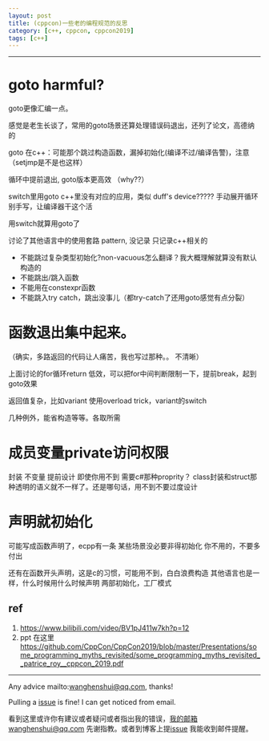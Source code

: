 ```yaml
---
layout: post
title: (cppcon)一些老的编程规范的反思
category: [c++, cppcon, cppcon2019]
tags: [c++]
---
```

  

---



# goto harmful?

goto更像汇编一点。

感觉是老生长谈了，常用的goto场景还算处理错误码退出，还列了论文，高德纳的

goto 在c++：可能那个跳过构造函数，漏掉初始化(编译不过/编译告警)，注意（setjmp是不是也这样）

循环中提前退出, goto版本更高效 （why??）

switch里用goto c++里没有对应的应用，类似 duff's device????? 手动展开循环
别手写，让编译器干这个活

用switch就算用goto了

讨论了其他语言中的使用套路 pattern, 没记录 只记录c++相关的

- 不能跳过复杂类型初始化?non-vacuous怎么翻译？我大概理解就算没有默认构造的
- 不能跳出/跳入函数
- 不能用在constexpr函数
- 不能跳入try catch，跳出没事儿（都try-catch了还用goto感觉有点分裂）




# 函数退出集中起来。
（确实，多路返回的代码让人痛苦，我也写过那种。。 不清晰）

上面讨论的for循环return 低效，可以把for中间判断限制一下，提前break，起到goto效果


返回值复杂，比如variant 使用overload trick，variant的switch

几种例外，能省构造等等。各取所需


# 成员变量private访问权限

封装
不变量
提前设计 即使你用不到 需要c#那种proprity？
class封装和struct那种透明的语义就不一样了。还是哪句话，用不到不要过度设计


# 声明就初始化

可能写成函数声明了，ecpp有一条
某些场景没必要非得初始化
你不用的，不要多付出

还有在函数开头声明，这是c的习惯，可能用不到，白白浪费构造
其他语言也是一样，什么时候用什么时候声明
两部初始化，工厂模式




## ref

1. https://www.bilibili.com/video/BV1pJ411w7kh?p=12
2. ppt 在这里 https://github.com/CppCon/CppCon2019/blob/master/Presentations/some_programming_myths_revisited/some_programming_myths_revisited__patrice_roy__cppcon_2019.pdf

   

---
Any advice mailto:wanghenshui@qq.com, thanks! 

Pulling a [issue](https://github.com/wanghenshui/wanghenshui.github.io/issues/new) is fine! I can get noticed from email.

看到这里或许你有建议或者疑问或者指出我的错误，我的邮箱wanghenshui@qq.com 先谢指教。或者到博客上提[issue](https://github.com/wanghenshui/wanghenshui.github.io/issues/new) 我能收到邮件提醒。

